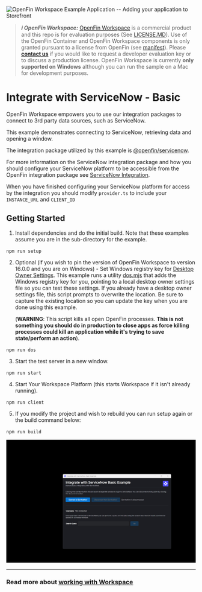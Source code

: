 ![OpenFin Workspace Example Application -- Adding your application to Storefront](../../assets/OpenFin-Workspace-Starter.png)

> **_:information_source: OpenFin Workspace:_** [OpenFin Workspace](https://www.openfin.co/workspace/) is a commercial product and this repo is for evaluation purposes (See [LICENSE.MD](LICENSE.MD)). Use of the OpenFin Container and OpenFin Workspace components is only granted pursuant to a license from OpenFin (see [manifest](public/manifest.fin.json)). Please [**contact us**](https://www.openfin.co/workspace/poc/) if you would like to request a developer evaluation key or to discuss a production license.
> OpenFin Workspace is currently **only supported on Windows** although you can run the sample on a Mac for development purposes.

# Integrate with ServiceNow - Basic

OpenFin Workspace empowers you to use our integration packages to connect to 3rd party data sources, such as ServiceNow.

This example demonstrates connecting to ServiceNow, retrieving data and opening a window.

The integration package utilized by this example is [@openfin/servicenow](https://www.npmjs.com/package/@openfin/servicenow).

For more information on the ServiceNow integration package and how you should configure your ServiceNow platform to be accessible from the OpenFin integration package see [ServiceNow Integration](https://developers.openfin.co/of-docs/docs/servicenow-integration).

When you have finished configuring your ServiceNow platform for access by the integration you should modify `provider.ts` to include your `INSTANCE_URL` and `CLIENT_ID`

## Getting Started

1. Install dependencies and do the initial build. Note that these examples assume you are in the sub-directory for the example.

```shell
npm run setup
```

2. Optional (if you wish to pin the version of OpenFin Workspace to version 16.0.0 and you are on Windows) - Set Windows registry key for [Desktop Owner Settings](https://developers.openfin.co/docs/desktop-owner-settings).
   This example runs a utility [dos.mjs](./scripts/dos.mjs) that adds the Windows registry key for you, pointing to a local desktop owner
   settings file so you can test these settings. If you already have a desktop owner settings file, this script prompts to overwrite the location. Be sure to capture the existing location so you can update the key when you are done using this example.

   (**WARNING**: This script kills all open OpenFin processes. **This is not something you should do in production to close apps as force killing processes could kill an application while it's trying to save state/perform an action**).

```shell
npm run dos
```

3. Start the test server in a new window.

```shell
npm run start
```

4. Start Your Workspace Platform (this starts Workspace if it isn't already running).

```shell
npm run client
```

5. If you modify the project and wish to rebuild you can run setup again or the build command below:

```shell
npm run build
```

![Integrate with ServiceNow](openfin-integrate-with-servicenow.gif)

---

### Read more about [working with Workspace](https://developers.openfin.co/of-docs/docs/overview-of-workspace)

